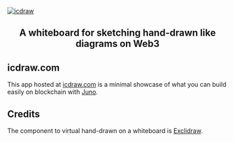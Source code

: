 <a href="https://icdraw.com/" target="_blank" rel="noopener">
  <picture>
    <img alt="icdraw" src="https://github.com/peterpeterparker/icdraw/blob/main/public/social-image.jpg?raw=true" />
  </picture>
</a>

<div align="center">
  <h2>
    A whiteboard for sketching hand-drawn like diagrams on Web3
  <br />
  </h2>
</div>

## icdraw.com

This app hosted at [icdraw.com](icdraw.com) is a minimal showcase of what you can build easily on blockchain with [Juno](https://juno.build).

## Credits

The component to virtual hand-drawn on a whiteboard is [Exclidraw](https://github.com/excalidraw/excalidraw).